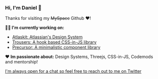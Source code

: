### Hi, I'm Daniel 👋

Thanks for visiting my ~~MySpace~~ Github ❤️!

**👨‍💻 I'm currently working on:**
- [Atlaskit: Atlassian's Design System](http://atlaskit.atlassian.com/)
- [Trousers: A hook based CSS-in-JS library](https://github.com/danieldelcore/trousers)
- [Precursor: A minimalistic component library](https://github.com/danieldelcore/precursor)

**❤️ Im passionate about:**
Design Systems, Threejs, CSS-in-JS, Codemods and mentorship! 

[I'm always open for a chat so feel free to reach out to me on Twitter](https://twitter.com/danieldelcore)
